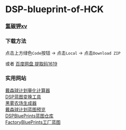 # DSP-blueprint-of-HCK

### <a href="https://space.bilibili.com/397260674">氢碳钾xv</a><br />

### 下载方法

点击上方绿色`Code`按钮 -> 点击`Local` -> 点击`Download ZIP`

或者 <a href="https://pan.baidu.com/s/1sLEltfRFJGK0uP-eWTMh_g">百度网盘 提取码1619</a><br />
### 实用网站
<a href="https://dsp-calc.pro/">戴森球计划量化计算器</a><br />
<a href="https://cying.xyz/DSP/editBluePrint/">DSP蓝图变换工具</a><br />
<a href="https://lsq5i5j.github.io/darkfogfarm/">黑雾农场生成器</a><br />
<a href="https://huww98.github.io/dsp_blueprint_editor/">戴森球计划蓝图预览</a><br />
<a href="https://github.com/DSPBluePrints">DSPBluePrints蓝图仓库</a><br />
<a href="https://github.com/DSPBluePrints/FactoryBluePrints">FactoryBluePrints工厂蓝图</a><br />
<a href=""></a><br />

